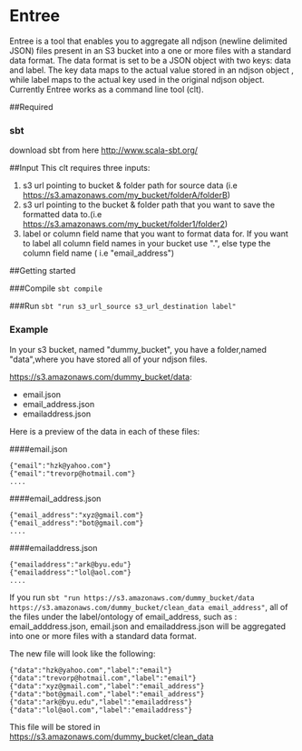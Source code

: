 # Entree
Entree is a tool that enables you to aggregate all ndjson (newline delimited JSON) files present in an S3 bucket 
into a one or more files with a standard data format. The data format is set to be a JSON object with two keys: data and label. The key data maps to the actual value stored in an ndjson object , while label maps to the actual key used in the original ndjson object.
Currently Entree works as a command line tool (clt).

##Required
### sbt
download sbt from here http://www.scala-sbt.org/

##Input
This clt requires three inputs:
  1. s3 url pointing to bucket & folder path for source data (i.e https://s3.amazonaws.com/my_bucket/folderA/folderB)
  2. s3 url pointing to the bucket & folder path that you want to save the formatted data to.(i.e https://s3.amazonaws.com/my_bucket/folder1/folder2)
  3. label or column field name that you want to format data for. If you want to label all column field names in your bucket use ".", else type the column field name ( i.e "email_address")

##Getting started

###Compile
```sbt compile```

###Run
```sbt "run s3_url_source s3_url_destination label" ```

### Example

In your s3 bucket, named "dummy_bucket", you have a folder,named "data",where you have stored all of your ndjson files.

https://s3.amazonaws.com/dummy_bucket/data:
  -  email.json
  -  email_address.json
  -  emailaddress.json

Here is a preview of the data in each of these files:

####email.json
```
{"email":"hzk@yahoo.com"}
{"email":"trevorp@hotmail.com"}
....
```

####email_address.json
```
{"email_address":"xyz@gmail.com"}
{"email_address":"bot@gmail.com"}
....
```

####emailaddress.json
```
{"emailaddress":"ark@byu.edu"}
{"emailaddress":"lol@aol.com"}
....
```

If you run ``` sbt "run https://s3.amazonaws.com/dummy_bucket/data https://s3.amazonaws.com/dummy_bucket/clean_data email_address" ```, all of the files under the label/ontology of email_address, such as : email_adddress.json, email.json and emailaddress.json will be aggregated into one or more files with a standard data format.

The new file will look like the following:

```
{"data":"hzk@yahoo.com","label":"email"}
{"data":"trevorp@hotmail.com","label":"email"}
{"data":"xyz@gmail.com","label":"email_address"}
{"data":"bot@gmail.com","label":"email_address"}
{"data":"ark@byu.edu","label":"emailaddress"}
{"data":"lol@aol.com","label":"emailaddress"}
```

This file will be stored in https://s3.amazonaws.com/dummy_bucket/clean_data




